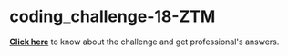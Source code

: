 # coding_challenge-18-ZTM

**[Click here](https://github.com/zero-to-mastery/coding_challenge-18)** to know about the challenge and get professional's answers.
